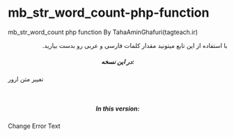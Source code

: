 # mb_str_word_count-php-function
mb_str_word_count php function By TahaAminGhafuri(tagteach.ir)
<p style="direction:rtl;">با استفاده از این تابع میتونید مقدار کلمات فارسی و عربی رو بدست بیارید.</p>
<!--h5 style="text-align:center;">در ویرایش بعدی:</h5>
<p>رفع مشکل فرمت 1 و 2</p>
<p>شبیه سازی کامل و مشابه سازی تابع str_word_count</p>
<br>
<h5 style="text-align:center;">In the next edition:</h5>
<p>Fixed format 1 and 2 problem</p>
<p>Complete simulation and simulation of str_word_count function</p-->
<h5 style="text-align:center;">در این نسخه:</h5>
<p>تغییر متن ارور</p>
<br>
<h5 style="text-align:center;">In this version:</h5>
<p>Change Error Text</p>
